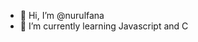 - 👋 Hi, I’m @nurulfana
- 🌱 I’m currently learning Javascript and C

<!---
nurulfana/nurulfana is a ✨ special ✨ repository because its `README.md` (this file) appears on your GitHub profile.
You can click the Preview link to take a look at your changes.
--->
